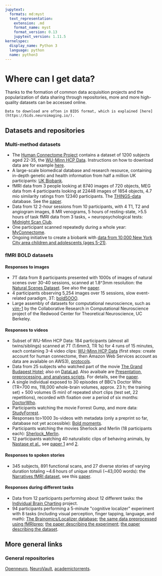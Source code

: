 ```yaml
---
jupytext:
  formats: md:myst
  text_representation:
    extension: .md
    format_name: myst
    format_version: 0.13
    jupytext_version: 1.11.5
kernelspec:
  display_name: Python 3
  language: python
  name: python3
---
```


# Where can I get data?

Thanks to the formation of common data acquisition projects and the 
popularization of data sharing through repositories, more and more high-quality datasets can be accessed online.

```{Note}
Data to download are often in BIDS format, which is explained [here](https://bids.neuroimaging.io/).
```

## Datasets and repositories

### Multi-method datasets

- The [Human Connectome Project](https://www.humanconnectome.org/) contains a dataset of 1200 subjects aged 22-35, the [WU-Minn HCP Data](https://www.db.humanconnectome.org/data/projects/HCP_1200). Instructions on how to download data are for example [here](https://andysbrainbook.readthedocs.io/en/latest/HCP/HCP_1_DownloadData.html).
- A large-scale biomedical database and research resource, containing in-depth genetic and health information from half a million UK participants: [UK Biobank](https://www.ukbiobank.ac.uk).
- fMRI data from 3 people looking at 8740 images of 720 objects, MEG data from 4 participants looking at 22448 images of 1854 objects, 4.7 mio similarity ratings from 12340 participants. The [THINGS-data](https://things-initiative.org) database. See the [paper](https://doi.org/10.7554/eLife.82580).
- Data from 12 2-hour sessions from 10 participants, with 4 T1, T2 and angiogram images, 8 MR venograms, 5 hours of resting-state, >5.5 hours of task fMRI data from 3 tasks, + neuropsychological tests: [Midnight Scan Club](https://openneuro.org/datasets/ds000224).
- One participant scanned repeatedly during a whole year: [MyConnectome](http://www.myconnectome.org).
- Ongoing initiative to create a biobank with [data from 10,000 New York City area children and adolescents (ages 5-21)](http://fcon_1000.projects.nitrc.org/indi/cmi_healthy_brain_network/About.html).

### fMRI BOLD datasets

#### Responses to images

- 7T data from 8 participants presented with 1000s of images of natural scenes over 30-40 sessions, scanned at 1.8^3mm resolution: the [Natural Scenes Dataset](http://naturalscenesdataset.org). See also the [paper](https://doi.org/10.1038/s41593-021-00962-x).
- 4 participants observing 5,254 images over 15 sessions, slow event-related paradigm, 3T: [bold5OOO](https://bold5000-dataset.github.io/website/).
- Large assembly of datasets for computational neuroscience, such as [vim-1](https://crcns.org/data-sets/vc/vim-1) by the Collaborative Research in Computational Neuroscience project of the Redwood Center for Theoretical Neuroscience, UC Berkeley.

#### Responses to videos
- Subset of WU-Minn HCP Data: 184 participants (almost all twins/siblings) scanned at 7T (1.6mm3, TR 1s) for 4 runs of 15 minutes, each containing 3-4 video clips: [WU-Minn HCP Data](https://db.humanconnectome.org/data/projects/HCP_1200) (first steps: create account for human connectome, then Amazon Web Services account as data are available on AWS3), [protocols](https://www.humanconnectome.org/hcp-protocols-ya-7t-imaging).
- Data from 25 subjects who watched part of the movie [The Grand Budapest Hotel](https://doi.org/10.18112/openneuro.ds003017.v1.0.2); also on [DataLad](http://datasets.datalad.org/?dir=/labs/gobbini). Also avaibale are [Presentation, preprocessing, and analyses scripts](https://github.com/mvdoc/budapest-fmri-data). For details, see the [paper](https://www.nature.com/articles/s41597-020-00735-4).
- A single individual exposed to 30 episodes of BBC’s Doctor Who (TR=700 ms, 118,000 whole-brain volumes, approx. 23 h; the training set) + 500 volumes (5 min) of repeated short clips (test set, 22 repetitions), recorded with fixation over a period of six months: [DoctorWho](https://data.donders.ru.nl/collections/di/dcc/DSC_2018.00082_134?0).
- Participants watching the movie Forrest Gump, and more data: [StudyForrest](http://www.studyforrest.org).
- Responses to>1000 3s-videos with metadata (only a preprint so far, database not yet accessible): [Bold moments](https://www.biorxiv.org/content/10.1101/2023.03.12.530887v1.full.pdf).
- Participants watching the movies Sherlock and Merlin (18 participants each): [Sherlock_Merlin](https://openneuro.org/datasets/ds001110/versions/00003).
- 12 participants watching 40 naturalistic clips of behaving animals, by [Nastase et al.](https://openneuro.org/datasets/ds000233/versions/1.0.1), see [paper 1](https://doi.org/10.1093/cercor/bhx138) and [2](https://doi.org/10.3389/fnins.2018.00316).

#### Responses to spoken stories

- 345 subjects, 891 functional scans, and 27 diverse stories of varying duration totaling ~4.6 hours of unique stimuli (~43,000 words): the [Narratives fMRI dataset](https://www.nature.com/articles/s41597-021-01033-3), see this [paper](https://doi.org/10.1038/s41597-021-01033-3).

#### Responses during different tasks

- Data from 12 participants performing about 12 different tasks: the [Individual Brain Charting](https://www.nature.com/articles/sdata2018105) project.
- 94 participants performing a 5-minute "cognitive localizer" experiment with 8 tasks (including visual perception, finger tapping, language, and math): [The Brainomics/Localizer database](https://osf.io/vhtf6/files/osfstorage); [the same data preprocessed using fMRIprep](https://gin.g-node.org/ljchang/Localizer); [the paper describing the experiment](https://doi.org/10.1186/1471-2202-8-91); [the paper describing the dataset](https://doi.org/10.1016/j.neuroimage.2015.09.052).

## More general links

### General repositories
[Openneuro](https://openneuro.org/), [NeuroVault](https://neurovault.org/), [academictorrents](https://academictorrents.com/browse.php?search=fmri).


